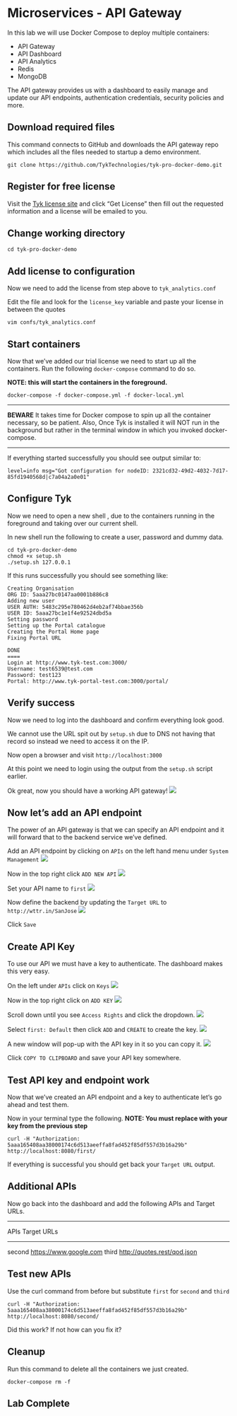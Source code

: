 # Microservices - API Gateway
In this lab we will use Docker Compose to deploy multiple containers: 

- API Gateway 
- API Dashboard
- API Analytics
- Redis
- MongoDB 

The API gateway provides us with a dashboard to easily manage and update our API endpoints, authentication credentials, security policies and more. 


## Download required files 
This command connects to GitHub and downloads the API gateway repo which includes all the files needed to startup a demo environment.
```
git clone https://github.com/TykTechnologies/tyk-pro-docker-demo.git
```

## Register for free license 
Visit the [Tyk license site](https://tyk.io/product/tyk-on-premises-free-edition/) and click “Get License” then fill out the 
requested information and a license will be emailed to you. 

## Change working directory
```
cd tyk-pro-docker-demo
```

## Add license to configuration 
Now we need to add the license from step above to `tyk_analytics.conf`

Edit the file and look for the `license_key` variable and paste your license in between the quotes 
```
vim confs/tyk_analytics.conf
```


## Start containers
Now that we’ve added our trial license we need to start up all the containers. Run the following `docker-compose` command to do so.

**NOTE: this will start the containers in the foreground.**  
```
docker-compose -f docker-compose.yml -f docker-local.yml
```
----

**BEWARE** It takes time for Docker compose to spin up all the container necessary, so be patient. Also,
Once Tyk is installed it will NOT run in the background but rather in the terminal window in which you invoked docker-compose.

----

If everything started successfully you should see output similar to: 
```
level=info msg="Got configuration for nodeID: 2321cd32-49d2-4032-7d17-85fd1940568d|c7a04a2a0e01"
```

## Configure Tyk
Now we need to open a new shell , due to the containers running in the foreground and taking over our current shell. 

In new shell run the following to create a user, password and dummy data. 
```
cd tyk-pro-docker-demo
chmod +x setup.sh
./setup.sh 127.0.0.1
```

If this runs successfully you should see something like: 
```
Creating Organisation
ORG ID: 5aaa27bc0147aa0001b886c8
Adding new user
USER AUTH: 5483c295e780462d4eb2af74bbae356b
USER ID: 5aaa27bc1e1f4e92524dbd5a
Setting password
Setting up the Portal catalogue
Creating the Portal Home page
Fixing Portal URL

DONE
====
Login at http://www.tyk-test.com:3000/
Username: test6539@test.com
Password: test123
Portal: http://www.tyk-portal-test.com:3000/portal/
```

## Verify success 
Now we need to log into the dashboard and confirm everything look good. 

We cannot use the URL spit out by `setup.sh` due to DNS not having that record so instead we need to access it on the IP. 

Now open a browser and visit `http://localhost:3000` 

At this point we need to login using the output from the `setup.sh` script earlier. 

Ok great, now you should have a working API gateway! 
![](Microservices%20-%20API%20Gateway/9C1833F7-5474-4C40-9B8A-C9B3BD9AC16B.png)


## Now let’s add an API endpoint
The power of an API gateway is that we can specify an API endpoint and it will forward that to the backend service we’ve defined. 

Add an API endpoint by clicking on `APIs` on the left hand menu under `System Management`
![](Microservices%20-%20API%20Gateway/B4200797-2E2E-4904-BAF1-D51B5D3D1D37.png)

Now in the top right click `ADD NEW API`
![](Microservices%20-%20API%20Gateway/642CEFFC-223E-4D0A-AD72-0B43973C4995.png)

Set your API name to `first`
![](Microservices%20-%20API%20Gateway/B6463DFB-357F-40B1-A316-5543A2492EDE.png)

Now define the backend by updating the `Target URL` to `http://wttr.in/SanJose`
![](Microservices%20-%20API%20Gateway/9BA6CA10-246B-4D3C-BCD9-7E341F86C23D.png)
 
Click `Save` 

## Create API Key
To use our API we must have a key to authenticate.  The dashboard makes this very easy. 

On the left under `APIs` click on `Keys`
![](Microservices%20-%20API%20Gateway/0A434397-8D9B-4312-9FD1-D363CFEA7768.png)

Now in the top right click on `ADD KEY`
![](Microservices%20-%20API%20Gateway/D1340185-8625-4B3F-B516-D90F4E554163.png)

Scroll down until you see `Access Rights` and click the dropdown. 
![](Microservices%20-%20API%20Gateway/28D5569D-0E9C-4930-93B2-FAF9B9F0AF18.png)

Select `first: Default` then click `ADD`  and `CREATE` to create the key. 
![](Microservices%20-%20API%20Gateway/9BE81B96-646D-4727-A016-E784E7DB501E.png)

A new window will pop-up with the API key in it so you can copy it. 
![](Microservices%20-%20API%20Gateway/9F1E1898-A5DF-4E7A-A3A2-1B3440737CBA.png)


Click `COPY TO CLIPBOARD` and save your API key somewhere. 

## Test API key and endpoint work 
Now that we’ve created an API endpoint and a key to authenticate let’s go ahead and test them. 

Now in your terminal type the following. 
**NOTE: You must replace with your key from the previous step** 
```
curl -H "Authorization: 5aaa165408aa38000174c6d513aeeffa8fad452f85df557d3b16a29b" http://localhost:8080/first/
```

If everything is successful you should get back your `Target URL` output. 

## Additional APIs

Now go back into the dashboard and add the following APIs and Target URLs.

- - - -
APIs                                       Target URLs
- - - -
second                                  https://www.google.com
third                                       http://quotes.rest/qod.json

## Test new APIs
Use the curl command from before but substitute `first` for `second` and `third`
```
curl -H "Authorization: 5aaa165408aa38000174c6d513aeeffa8fad452f85df557d3b16a29b" http://localhost:8080/second/
```

Did this work?   If not how can you fix it? 

## Cleanup
Run this command to delete all the containers we just created. 
```
docker-compose rm -f 
```

## Lab Complete